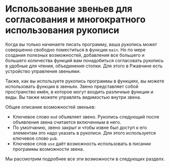 # Использование звеньев для согласования и многократного использования рукописи

Когда вы только начинаете писать программу, ваша рукопись может совершенно свободно поместиться в функции `main`. Но по мере создания полезных возможностей, добавления
все большего и большего количества функций вам понадобиться согласовать рукопись в удобные для чтения, объединения стопки. Для этого в Ржавчине есть устройство управления звеньями.

Также, как вы используете рукопись программы в функциях, вы можете использовать функции в
звеньях. Звено представляет собой пространство имён, в которое могут входить
различные функции и виды. Вы также можете управлять видимостью внутри звена.

Общее описание возможностей звеньев:

* Ключевое слово `mod` объявляет звено. Рукопись следующий после объявления звена считается включенным в него.
* По умолчанию, звено закрыт и чтобы извне был доступ к его элементам это надо указать
в рукописи. Для этого используется ключевое слово `pub`.
* Ключевое слов `use` даёт возможность использовать в писании программы возможности
звена.

Мы рассмотрим подробнее все эти возможности в следующих разделх.
